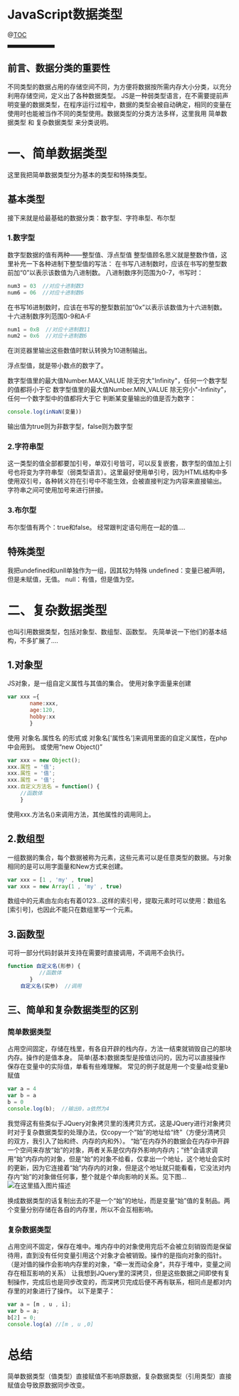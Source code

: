 # JavaScript数据类型

@[TOC](文章目录)

<hr style=" border:solid; width:100px; height:1px;" color=#000000 size=1">

## 前言、数据分类的重要性
不同类型的数据占用的存储空间不同，为方便将数据按所需内存大小分类，以充分利用存储空间，定义出了各种数据类型。
JS是一种弱类型语言，在不需要提前声明变量的数据类型，在程序运行过程中，数据的类型会被自动确定，相同的变量在使用时也能被当作不同的类型使用。数据类型的分类方法多样，这里我用 简单数据类型 和 复杂数据类型 来分类说明。

# 一、简单数据类型
这里我把简单数据类型分为基本的类型和特殊类型。
## 基本类型
接下来就是给最基础的数据分类：数字型、字符串型、布尔型
### 1.数字型
数字型数据的值有两种——整型值、浮点型值
整型值顾名思义就是整数作值，这里补充一下各种进制下整型值的写法：
在书写八进制数时，应该在书写的整型数前加“0”以表示该数值为八进制数。
八进制数序列范围为0-7，书写时：

```javascript
num3 = 03  //对应十进制数3
num6 = 06  //对应十进制数6
```

在书写16进制数时，应该在书写的整型数前加“0x”以表示该数值为十六进制数。十六进制数序列范围0-9和A-F

```javascript
num1 = 0xB  //对应十进制数11
num2 = 0x6  //对应十进制数6
```
在浏览器里输出这些数值时默认转换为10进制输出。

浮点型值，就是带小数点的数字了。

数字型值里的最大值Number.MAX_VALUE
除无穷大"Infinity"，任何一个数字型的值都将小于它
数字型值里的最大值Number.MIN_VALUE
除无穷小"-Infinity"，任何一个数字型中的值都将大于它
判断某变量输出的值是否为数字：

```javascript
console.log(inNaN(变量))
```
输出值为true则为非数字型，false则为数字型
### 2.字符串型
这一类型的值全部都要加引号，单双引号皆可，可以反复嵌套，数字型的值加上引号也将变为字符串型（弱类型语言）。这里最好使用单引号，因为HTML结构中多使用双引号，各种转义符在引号中不能生效，会被直接判定为内容来直接输出。
字符串之间可使用加号来进行拼接。

### 3.布尔型
布尔型值有两个：true和false。
经常跟判定语句用在一起的值....
## 特殊类型
我把undefined和unll单独作为一组，因其较为特殊
undefined：变量已被声明，但是未赋值，无值。
null：有值，但是值为空。
# 二、复杂数据类型
也叫引用数据类型，包括对象型、数组型、函数型。
先简单说一下他们的基本结构，不多扩展了....
## 1.对象型
JS对象，是一组自定义属性与其值的集合。
使用对象字面量来创建

```javascript
var xxx ={
       name:xxx,
       age:120,
       hobby:xx
       }
```
使用 对象名.属性名 的形式或 对象名['属性名']来调用里面的自定义属性，在php中会用到。
或使用“new Object()”

```javascript
var xxx = new Object();
xxx.属性 = '值';
xxx.属性 = '值';
xxx.属性 = '值';
xxx.自定义方法名 = function() {
    //函数体
    }
```
使用xxx.方法名()来调用方法，其他属性的调用同上。
## 2.数组型
一组数据的集合，每个数据被称为元素，这些元素可以是任意类型的数据。与对象相同的是可以用字面量和New方式来创建。

```javascript
var xxx = [1 , 'my' , true]
var xxx = new Array(1 , 'my' , true)
```
数组中的元素由左向右有着0123...这样的索引号，提取元素时可以使用：数组名[索引号]，也因此不能只在数组里写一个元素。
## 3.函数型
可将一部分代码封装并支持在需要时直接调用，不调用不会执行。

```javascript
function 自定义名(形参) {
          //函数体
       }
    自定义名(实参)  //调用
```

## 三、简单和复杂数据类型的区别
### 简单数据类型
占用空间固定，存储在栈里，有各自开辟的栈内存，方法一结束就销毁自己的那块内存。操作的是值本身。
简单(基本)数据类型是按值访问的，因为可以直接操作保存在变量中的实际值，单看有些难理解。
常见的例子就是用一个变量a给变量b赋值

```javascript
var a = 4
var b = a
b = 0
console.log(b);  //输出0，a依然为4
```

我觉得这有些类似于JQuery对象拷贝里的浅拷贝方式，这是JQuery进行对象拷贝时对于复杂数据类型的处理办法，仅copy一个“始”的地址给“终”（方便分清拷贝的双方，我引入了始和终、内存的内和外）。
“始”在内存外的数据会在内存中开辟一个空间来存放“始”的对象，两者关系是仅内存外影响内存内；“终”会请求调用“始”内存内的对象，但是“始”的对象不给看，仅拿出一个地址，这个地址会实时的更新，因为它连接着“始”内存内的对象，但是这个地址就只能看看，它没法对内存内“始”的对象做任何事，整个就是个单向影响的关系。见下图...
![在这里插入图片描述](https://img-blog.csdnimg.cn/20210207012704366.jpg?x-oss-process=image/watermark,type_ZmFuZ3poZW5naGVpdGk,shadow_10,text_aHR0cHM6Ly9ibG9nLmNzZG4ubmV0L3FxXzUyNjk3OTk0,size_16,color_FFFFFF,t_70#pic_center)

换成数据类型的话复制出去的不是一个“始”的地址，而是变量“始”值的复制品。两个变量分别存储在各自的内存里，所以不会互相影响。
### 复杂数据类型
占用空间不固定，保存在堆中。堆内存中的对象使用完后不会被立刻销毁而是保留待用，直到没有任何变量引用这个对象才会被销毁。操作的是指向对象的指针。
（是对值的操作会影响内存里的对象，“牵一发而动全身”，共存于堆中，变量之间存在相互影响的关系）
让我想到JQuery里的深拷贝，但是这些数据之间即使有复制操作，完成后也是同步改变的，而深拷贝完成后便不再有联系，相同点是都对内存里的对象进行了操作。
以下是栗子：

```javascript
var a = [m , u , i];
var b = a;
b[2] = 0;
console.log(a) //[m , u ,0]
```

# 总结
简单数据类型（值类型）直接赋值不影响原数据，复杂数据类型（引用类型）直接赋值会导致原数据同步改变。